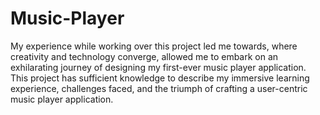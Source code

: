 # Music-Player

My experience while working over this project led me towards, where creativity and technology converge, allowed me to embark on an exhilarating journey of designing my first-ever music player application. This project has sufficient knowledge to describe my immersive learning experience, challenges faced, and the triumph of crafting a user-centric music player application.
